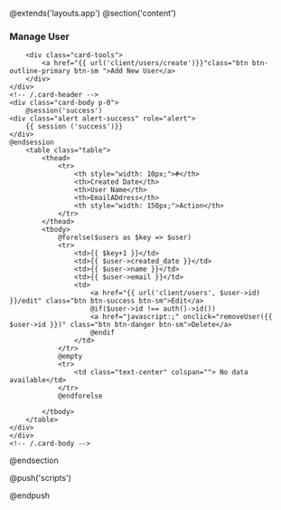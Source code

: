 @extends('layouts.app')
@section('content')
<div class="container">
    <div class="row"
    <div class="row mt-3">
        <div class="col-md-12">
            <div class="card">
                <div class="card-header">
        <h3 class="card-title">Manage User</h3>

        <div class="card-tools">
            <a href="{{ url('client/users/create')}}"class="btn btn-outline-primary btn-sm ">Add New User</a>
        </div>
    </div>
    <!-- /.card-header -->
    <div class="card-body p-0">
        @session('success')
    <div class="alert alert-success" role="alert">
        {{ session ('success')}}
    </div>
    @endsession
        <table class="table">
            <thead>
                <tr>
                    <th style="width: 10px;">#</th>
                    <th>Created Date</th>
                    <th>User Name</th>
                    <th>EmailADdress</th>
                    <th style="width: 150px;">Action</th>
                </tr>
            </thead>
            <tbody>
                @forelse($users as $key => $user)
                <tr>    
                    <td>{{ $key+1 }}</td>
                    <td>{{ $user->created_date }}</td>
                    <td>{{ $user->name }}</td>
                    <td>{{ $user->email }}</td>
                    <td>
                        <a href="{{ url('client/users', $user->id) }}/edit" class="btn btn-success btn-sm">Edit</a>
                        @if($user->id !== auth()->id())
                        <a href="javascript:;" onclick="removeUser({{ $user->id }})" class="btn btn-danger btn-sm">Delete</a>
                        @endif
                    </td>
                </tr> 
                @empty
                <tr>
                    <td class="text-center" colspan=""> No data available</td>
                </tr>
                @endforelse
                
            </tbody>
        </table>
    </div>
    </div>
    <!-- /.card-body -->
</div>
            </div>
</div>
@endsection

@push('scripts')
<script>
function removeUser(id) {
    if(confirm('Are you sure you want to delete this user?')) {
        $.ajax({
            type: "DELETE",
            url: "{{ url('client/users') }}/" + id,
            dataType: "json",
            success: function (response) {
                location.reload();

            }
        });
    }
}
</script>
@endpush
